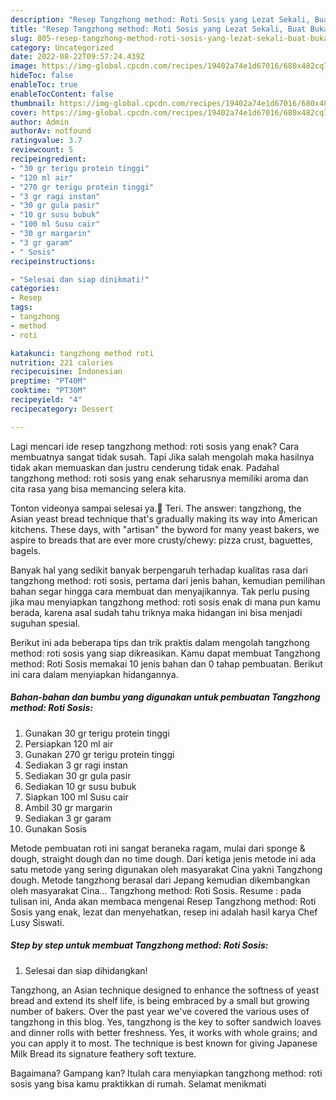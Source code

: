 ```yaml
---
description: "Resep Tangzhong method: Roti Sosis yang Lezat Sekali, Buat Buka Puasa Bikin Ngiler"
title: "Resep Tangzhong method: Roti Sosis yang Lezat Sekali, Buat Buka Puasa Bikin Ngiler"
slug: 805-resep-tangzhong-method-roti-sosis-yang-lezat-sekali-buat-buka-puasa-bikin-ngiler
category: Uncategorized
date: 2022-08-22T09:57:24.439Z
image: https://img-global.cpcdn.com/recipes/19402a74e1d67016/680x482cq70/tangzhong-method-roti-sosis-foto-resep-utama.jpg
hideToc: false
enableToc: true
enableTocContent: false
thumbnail: https://img-global.cpcdn.com/recipes/19402a74e1d67016/680x482cq70/tangzhong-method-roti-sosis-foto-resep-utama.jpg
cover: https://img-global.cpcdn.com/recipes/19402a74e1d67016/680x482cq70/tangzhong-method-roti-sosis-foto-resep-utama.jpg
author: Admin
authorAv: notfound
ratingvalue: 3.7
reviewcount: 5
recipeingredient:
- "30 gr terigu protein tinggi"
- "120 ml air"
- "270 gr terigu protein tinggi"
- "3 gr ragi instan"
- "30 gr gula pasir"
- "10 gr susu bubuk"
- "100 ml Susu cair"
- "30 gr margarin"
- "3 gr garam"
- " Sosis"
recipeinstructions:

- "Selesai dan siap dinikmati!"
categories:
- Resep
tags:
- tangzhong
- method
- roti

katakunci: tangzhong method roti 
nutrition: 221 calories
recipecuisine: Indonesian
preptime: "PT40M"
cooktime: "PT30M"
recipeyield: "4"
recipecategory: Dessert

---
```



Lagi mencari ide resep tangzhong method: roti sosis yang enak? Cara membuatnya sangat tidak susah. Tapi Jika salah mengolah maka hasilnya tidak akan memuaskan dan justru cenderung tidak enak. Padahal tangzhong method: roti sosis yang enak seharusnya memiliki aroma dan cita rasa yang bisa memancing selera kita.


Tonton videonya sampai selesai ya.🙏 Teri. The answer: tangzhong, the Asian yeast bread technique that&#39;s gradually making its way into American kitchens. These days, with &#34;artisan&#34; the byword for many yeast bakers, we aspire to breads that are ever more crusty/chewy: pizza crust, baguettes, bagels.

Banyak hal yang sedikit banyak berpengaruh terhadap kualitas rasa dari tangzhong method: roti sosis, pertama dari jenis bahan, kemudian pemilihan bahan segar hingga cara membuat dan menyajikannya. Tak perlu pusing jika mau menyiapkan tangzhong method: roti sosis enak di mana pun kamu berada, karena asal sudah tahu triknya maka hidangan ini bisa menjadi suguhan spesial.


Berikut ini ada beberapa tips dan trik praktis dalam mengolah tangzhong method: roti sosis yang siap dikreasikan. Kamu dapat membuat Tangzhong method: Roti Sosis memakai 10 jenis bahan dan 0 tahap pembuatan. Berikut ini cara dalam menyiapkan hidangannya.

<!--inarticleads1-->

##### Bahan-bahan dan bumbu yang digunakan untuk pembuatan Tangzhong method: Roti Sosis:

1. Gunakan 30 gr terigu protein tinggi
1. Persiapkan 120 ml air
1. Gunakan 270 gr terigu protein tinggi
1. Sediakan 3 gr ragi instan
1. Sediakan 30 gr gula pasir
1. Sediakan 10 gr susu bubuk
1. Siapkan 100 ml Susu cair
1. Ambil 30 gr margarin
1. Sediakan 3 gr garam
1. Gunakan  Sosis


Metode pembuatan roti ini sangat beraneka ragam, mulai dari sponge &amp; dough, straight dough dan no time dough. Dari ketiga jenis metode ini ada satu metode yang sering digunakan oleh masyarakat Cina yakni Tangzhong dough. Metode tangzhong berasal dari Jepang kemudian dikembangkan oleh masyarakat Cina… Tangzhong method: Roti Sosis. Resume : pada tulisan ini, Anda akan membaca mengenai Resep Tangzhong method: Roti Sosis yang enak, lezat dan menyehatkan, resep ini adalah hasil karya Chef Lusy Siswati. 

<!--inarticleads2-->

##### Step by step untuk membuat Tangzhong method: Roti Sosis:


1. Selesai dan siap dihidangkan!

Tangzhong, an Asian technique designed to enhance the softness of yeast bread and extend its shelf life, is being embraced by a small but growing number of bakers. Over the past year we&#39;ve covered the various uses of tangzhong in this blog. Yes, tangzhong is the key to softer sandwich loaves and dinner rolls with better freshness. Yes, it works with whole grains; and you can apply it to most. The technique is best known for giving Japanese Milk Bread its signature feathery soft texture. 

Bagaimana? Gampang kan? Itulah cara menyiapkan tangzhong method: roti sosis yang bisa kamu praktikkan di rumah. Selamat menikmati
